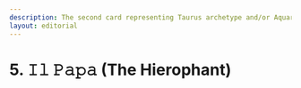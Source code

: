 ```yaml
---
description: The second card representing Taurus archetype and/or Aquarius archetype.
layout: editorial
---
```


# 5. 𝙸𝚕 𝙿𝚊𝚙𝚊 (The Hierophant)

_<mark style="color:purple;"></mark>_
